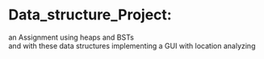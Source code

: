 # Data_structure_Project:
an Assignment using heaps and BSTs  
and with these data structures implementing a GUI with location analyzing
